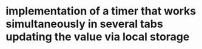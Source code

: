 # implementation of a timer that works simultaneously in several tabs updating the value via local storage
